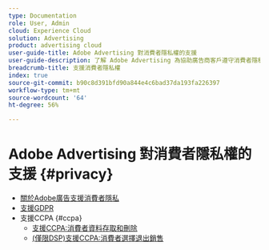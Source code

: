 ```yaml
---
type: Documentation
role: User, Admin
cloud: Experience Cloud
solution: Advertising
product: advertising cloud
user-guide-title: Adobe Advertising 對消費者隱私權的支援
user-guide-description: 了解 Adobe Advertising 為協助廣告商客戶遵守消費者隱私權法所提供的安全性和隱私權控制。
breadcrumb-title: 支援消費者隱私權
index: true
source-git-commit: b90c8d391bfd90a844e4c6bad37da193fa226397
workflow-type: tm+mt
source-wordcount: '64'
ht-degree: 56%

---
```



# Adobe Advertising 對消費者隱私權的支援 {#privacy}

+ [關於Adobe廣告支援消費者隱私](/help/privacy/home.md)
+ [支援GDPR](/help/privacy/gdpr.md)
+ 支援CCPA {#ccpa}
   + [支援CCPA:消費者資料存取和刪除](/help/privacy/ccpa/ccpa-access-delete.md)
   + [(僅限DSP)支援CCPA:消費者選擇退出銷售](/help/privacy/ccpa/ccpa-opt-out-of-sale.md)

